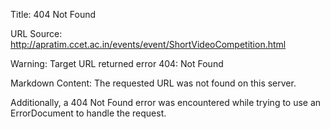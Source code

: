 Title: 404 Not Found

URL Source: http://apratim.ccet.ac.in/events/event/ShortVideoCompetition.html

Warning: Target URL returned error 404: Not Found

Markdown Content:
The requested URL was not found on this server.

Additionally, a 404 Not Found error was encountered while trying to use an ErrorDocument to handle the request.
